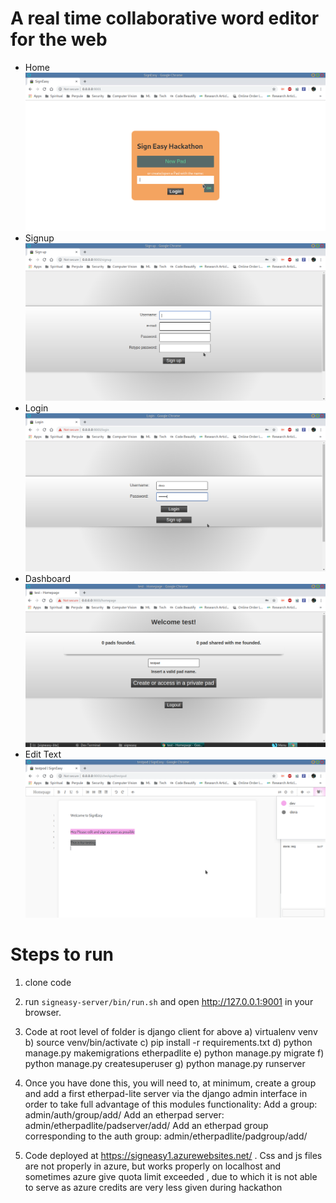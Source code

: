 # A real time collaborative word editor for the web
- Home
![Home](docimages/0.png)
- Signup
![Signup](docimages/1.png)
- Login
![Login](docimages/2.png)
- Dashboard
![Dashboard](docimages/3.png)
- Edit Text
![Edit Text](docimages/4.png) 

# Steps to run
1) clone code
2) run `signeasy-server/bin/run.sh` and open <http://127.0.0.1:9001> in your browser.
3) Code at root level of folder is django client for above 
   a) virtualenv venv
   b) source venv/bin/activate
   c) pip install -r requirements.txt
   d) python manage.py makemigrations etherpadlite
   e) python manage.py migrate
   f) python manage.py createsuperuser
   g) python manage.py runserver

4) Once you have done this, you will need to, at minimum, create a group and add a first etherpad-lite server via the django admin interface in order to take full advantage of this modules functionality:
    Add a group: admin/auth/group/add/
    Add an etherpad server: admin/etherpadlite/padserver/add/
    Add an etherpad group corresponding to the auth group: admin/etherpadlite/padgroup/add/

5) Code deployed at https://signeasy1.azurewebsites.net/ . Css and js files are not properly in azure, but works properly on localhost and sometimes azure give quota limit exceeded , due to which it is not able to serve as azure credits are very less given during hackathon


